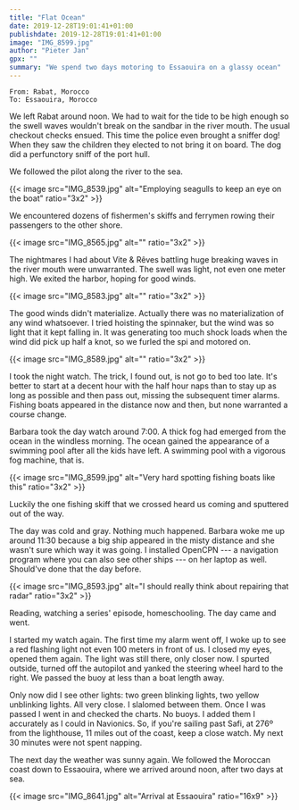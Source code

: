 ```yaml
---
title: "Flat Ocean"
date: 2019-12-28T19:01:41+01:00
publishdate: 2019-12-28T19:01:41+01:00
image: "IMG_8599.jpg"
author: "Pieter Jan"
gpx: ""
summary: "We spend two days motoring to Essaouira on a glassy ocean"
---
```


`From: Rabat, Morocco`<br/>
`To: Essaouira, Morocco`

We left Rabat around noon. We had to wait for the tide to be high enough so the swell waves wouldn't break on the sandbar in the river mouth. The usual checkout checks ensued. This time the police even brought a sniffer dog! When they saw the children they elected to not bring it on board. The dog did a perfunctory sniff of the port hull.

We followed the pilot along the river to the sea.

{{< image src="IMG_8539.jpg" alt="Employing seagulls to keep an eye on the boat" ratio="3x2" >}}

We encountered dozens of fishermen's skiffs and ferrymen rowing their passengers to the other shore.

{{< image src="IMG_8565.jpg" alt="" ratio="3x2" >}}

The nightmares I had about Vite & Rêves battling huge breaking waves in the river mouth were unwarranted. The swell was light, not even one meter high. We exited the harbor, hoping for good winds.

{{< image src="IMG_8583.jpg" alt="" ratio="3x2" >}}

The good winds didn't materialize. Actually there was no materialization of any wind whatsoever. I tried hoisting the spinnaker, but the wind was so light that it kept falling in. It was generating too much shock loads when the wind did pick up half a knot, so we furled the spi and motored on.

{{< image src="IMG_8589.jpg" alt="" ratio="3x2" >}}

I took the night watch. The trick, I found out, is not go to bed too late. It's better to start at a decent hour with the half hour naps than to stay up as long as possible and then pass out, missing the subsequent timer alarms. Fishing boats appeared in the distance now and then, but none warranted a course change.

Barbara took the day watch around 7:00. A thick fog had emerged from the ocean in the windless morning. The ocean gained the appearance of a swimming pool after all the kids have left. A swimming pool with a vigorous fog machine, that is.

{{< image src="IMG_8599.jpg" alt="Very hard spotting fishing boats like this" ratio="3x2" >}}

Luckily the one fishing skiff that we crossed heard us coming and sputtered out of the way.

The day was cold and gray. Nothing much happened. Barbara woke me up around 11:30 because a big ship appeared in the misty distance and she wasn't sure which way it was going. I installed OpenCPN --- a navigation program where you can also see other ships --- on her laptop as well. Should've done that the day before.

{{< image src="IMG_8593.jpg" alt="I should really think about repairing that radar" ratio="3x2" >}}

Reading, watching a series' episode, homeschooling. The day came and went.

I started my watch again. The first time my alarm went off, I woke up to see a red flashing light not even 100 meters in front of us. I closed my eyes, opened them again. The light was still there, only closer now. I spurted outside, turned off the autopilot and yanked the steering wheel hard to the right. We passed the buoy at less than a boat length away.

Only now did I see other lights: two green blinking lights, two yellow unblinking lights. All very close. I slalomed between them. Once I was passed I went in and checked the charts. No buoys. I added them I accurately as I could in Navionics. So, if you're sailing past Safi, at 276º from the lighthouse, 11 miles out of the coast, keep a close watch. My next 30 minutes were not spent napping.

The next day the weather was sunny again. We followed the Moroccan coast down to Essaouira, where we arrived around noon, after two days at sea.

{{< image src="IMG_8641.jpg" alt="Arrival at Essaouira" ratio="16x9" >}}

